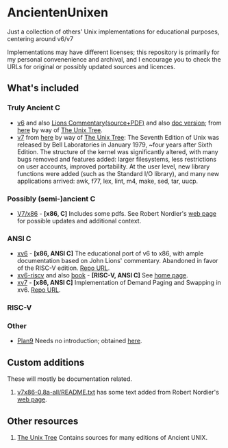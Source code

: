 # AncientenUnixen
Just a collection of others' Unix implementations for educational purposes, centering around v6/v7

Implementations may have different licenses; this repository is
primarily for my personal convenenience and archival, and I encourage
you to check the URLs for original or possibly updated sources and
licences.

## What's included

### Truly Ancient C

- [v6](v6) and also [Lions Commentary(source+PDF)](LionsCommentary) and also [doc version](v6doc); from [here](https://minnie.tuhs.org/Archive/Distributions/Research/Dennis_v6/) by way of [The Unix Tree](https://minnie.tuhs.org/cgi-bin/utree.pl).
- [v7](v7) from
  [here](https://minnie.tuhs.org/cgi-bin/utree.pl?file=V7) by way of
  [The Unix Tree](https://minnie.tuhs.org/cgi-bin/utree.pl): The
  Seventh Edition of Unix was released by Bell Laboratories in January
  1979, ~four years after Sixth Edition. The structure of the kernel
  was significantly altered, with many bugs removed and features
  added: larger filesystems, less restrictions on user accounts,
  improved portability. At the user level, new library functions were
  added (such as the Standard I/O library), and many new applications
  arrived: awk, f77, lex, lint, m4, make, sed, tar, uucp.

### Possibly (semi-)ancient C

- [V7/x86](v7x86-0.8a-all) - **[x86, C]** Includes some pdfs. See Robert Nordier's [web page](https://www.nordier.com/) for possible updates and additional context.

### ANSI C

- [xv6](xv6-x86) - **[x86, ANSI C]** The educational port of v6 to x86, with ample documentation based on John Lions' commentary. Abandoned in favor of the RISC-V edition. [Repo URL](https://github.com/mit-pdos/xv6-public).
- [xv6-riscv](xv6-riscv) and also [book](xv6-riscv-book) - **[RISC-V, ANSI C]** See [home page](https://pdos.csail.mit.edu/6.828/2020/xv6.html).
- [xv7](xv7) - **[x86, ANSI C]** Implementation of Demand Paging and Swapping in xv6. [Repo URL](https://github.com/anandthegreat/xv7).

### RISC-V

### Other

- [Plan9](plan9) Needs no introduction; obtained [here](https://github.com/akavel/plan9).

## Custom additions

These will mostly be documentation related.

1. [v7x86-0.8a-all/README.txt](v7x86-0.8a-all/README.txt) has some
text added from Robert Nordier's [web page](https://www.nordier.com/).

## Other resources

1. [The Unix Tree](https://minnie.tuhs.org/cgi-bin/utree.pl) Contains sources for many editions of Ancient UNIX.